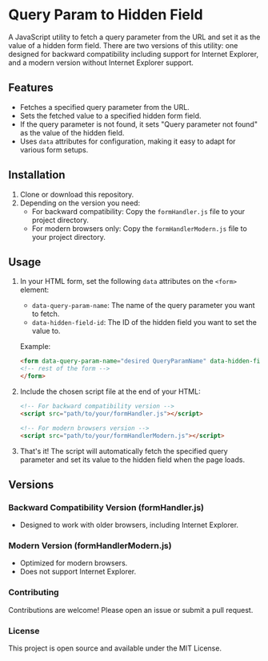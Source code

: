 # Query Param to Hidden Field

A JavaScript utility to fetch a query parameter from the URL and set it as the value of a hidden form field. There are two versions of this utility: one designed for backward compatibility including support for Internet Explorer, and a modern version without Internet Explorer support.

## Features

- Fetches a specified query parameter from the URL.
- Sets the fetched value to a specified hidden form field.
- If the query parameter is not found, it sets "Query parameter not found" as the value of the hidden field.
- Uses `data` attributes for configuration, making it easy to adapt for various form setups.

## Installation

1. Clone or download this repository.
2. Depending on the version you need:
   - For backward compatibility: Copy the `formHandler.js` file to your project directory.
   - For modern browsers only: Copy the `formHandlerModern.js` file to your project directory.

## Usage

1. In your HTML form, set the following `data` attributes on the `<form>` element:

   - `data-query-param-name`: The name of the query parameter you want to fetch.
   - `data-hidden-field-id`: The ID of the hidden field you want to set the value to.

   Example:

   ```html
   <form data-query-param-name="desired QueryParamName" data-hidden-field-id="desiredHiddenFieldId"><input type="hidden" id="desiredHiddenFieldId" name="desiredHiddenFieldName" value="">
   <!-- rest of the form -->
   </form>
   ```

2. Include the chosen script file at the end of your HTML:
   ```html
   <!-- For backward compatibility version -->
   <script src="path/to/your/formHandler.js"></script>

   <!-- For modern browsers version -->
   <script src="path/to/your/formHandlerModern.js"></script>
   ```
3. That's it! The script will automatically fetch the specified query parameter and set its value to the hidden field when the page loads.

## Versions

### Backward Compatibility Version (formHandler.js)
- Designed to work with older browsers, including Internet Explorer.

### Modern Version (formHandlerModern.js)
- Optimized for modern browsers.
- Does not support Internet Explorer.

### Contributing
Contributions are welcome! Please open an issue or submit a pull request.

### License
This project is open source and available under the MIT License.
